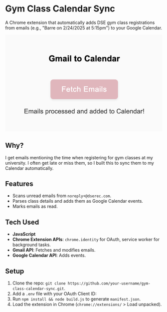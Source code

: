 # Gym Class Calendar Sync

A Chrome extension that automatically adds DSE gym class registrations from emails (e.g., "Barre on 2/24/2025 at 5:15pm") to your Google Calendar.

<p align="center">
    <img src="screenshot.png" alt="Screenshot of the extension">
</p>

## Why?

I get emails mentioning the time when registering for gym classes at my university. I often get late or miss them, so I built this to sync them to my Calendar automatically.


## Features

- Scans unread emails from `noreply+@dserec.com`.
- Parses class details and adds them as Google Calendar events.
- Marks emails as read.

## Tech Used

- **JavaScript**
- **Chrome Extension APIs**: `chrome.identity` for OAuth, service worker for background tasks.
- **Gmail API**: Fetches and modifies emails.
- **Google Calendar API**: Adds events.

## Setup

1. Clone the repo: `git clone https://github.com/your-username/gym-class-calendar-sync.git`.
2. Add a `.env` file with your OAuth Client ID:
3. Run `npm install && node build.js` to generate `manifest.json`.
4. Load the extension in Chrome (`chrome://extensions/` > Load unpacked).


